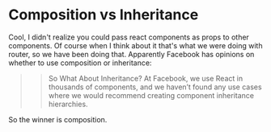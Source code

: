 # Composition vs Inheritance

Cool, I didn't realize you could pass react components as props to other components. Of course when I think about it that's what we were doing with router, so we have been doing that. 
Apparently Facebook has opinions on whether to use composition or inheritance:
>>So What About Inheritance?
At Facebook, we use React in thousands of components, and we haven’t found any use cases where we would recommend creating component inheritance hierarchies.

So the winner is composition.
